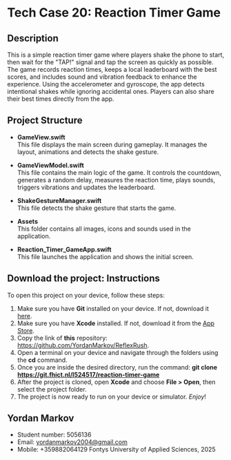 
# Tech Case 20: Reaction Timer Game




## Description

This is a simple reaction timer game where players shake the phone to start, then wait for the "TAP!" signal and tap the screen as quickly as possible. The game records reaction times, keeps a local leaderboard with the best scores, and includes sound and vibration feedback to enhance the experience. Using the accelerometer and gyroscope, the app detects intentional shakes while ignoring accidental ones. Players can also share their best times directly from the app.

## Project Structure

- **GameView.swift**  
This file displays the main screen during gameplay. It manages the layout, animations and detects the shake gesture.

- **GameViewModel.swift**  
This file contains the main logic of the game. It controls the countdown, generates a random delay, measures the reaction time, plays sounds, triggers vibrations and updates the leaderboard.

- **ShakeGestureManager.swift**  
This file detects the shake gesture that starts the game.

- **Assets**  
This folder contains all images, icons and sounds used in the application.

- **Reaction_Timer_GameApp.swift**  
This file launches the application and shows the initial screen.

## Download the project: Instructions
To open this project on your device, follow these steps:

1. Make sure you have **Git** installed on your device. If not, download it [here](https://git-scm.com/downloads).
2. Make sure you have **Xcode** installed. If not, download it from the [App Store](https://apps.apple.com/us/app/xcode/id497799835).
3. Copy the link of **this** repository: https://github.com/YordanMarkov/ReflexRush.
4. Open a terminal on your device and navigate through the folders using the **cd** command.
5. Once you are inside the desired directory, run the command:
    **git clone https://git.fhict.nl/I524517/reaction-timer-game**
6. After the project is cloned, open **Xcode** and choose **File > Open**, then select the project folder.
7. The project is now ready to run on your device or simulator. _Enjoy_!
## Yordan Markov

- Student number: 5056136
- Email: yordanmarkov2004@gmail.com
- Mobile: +359882064129
Fontys University of Applied Sciences, 2025

